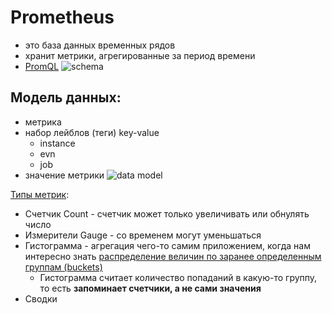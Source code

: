 # Prometheus 

- это база данных временных рядов
- хранит метрики, агрегированные за период времени
- [PromQL](https://prometheus.io/docs/prometheus/latest/querying/examples/)
![schema](https://static.tildacdn.com/tild3932-3264-4264-a430-386464666565/_4.png)

## Модель данных:

- метрика
- набор лейблов (теги) key-value
	- instance
	- evn
	- job
- значение метрики
![data model](https://static.tildacdn.com/tild6163-3136-4134-b933-396663633530/_5.png)

[Типы метрик](https://slurm.io/tpost/egiyf928zy-polnoe-rukovodstvo-po-prometheus):

- Счетчик Count - счетчик может только увеличивать или обнулять число
- Измерители Gauge - со временем могут уменьшаться
- Гистограмма - агрегация чего-то самим приложением, когда нам интересно знать [распределение величин по заранее определенным группам (buckets)](https://habr.com/ru/company/tochka/blog/685636/)
	- Гистограмма считает количество попаданий в какую-то группу, то есть __запоминает счетчики, а не сами значения__
- Сводки

